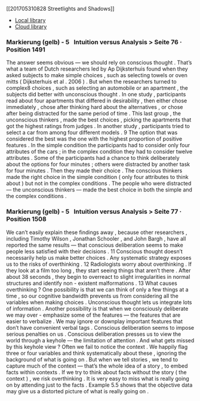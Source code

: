 [[201705310828 Streetlights and Shadows]]

* [Local library](zotero://select/items/1_WZW7YP7Y)
* [Cloud library](http://zotero.org/users/8692876/items/WZW7YP7Y)
### Markierung (gelb) - 5   Intuition versus Analysis > Seite 76 · Position 1491

The answer seems obvious — we should rely on conscious thought . That’s what a team of Dutch researchers led by Ap Dijksterhuis found when they asked subjects to make simple choices , such as selecting towels or oven mitts ( Dijksterhuis et al . 2006 ) . But when the researchers turned to complex8 choices , such as selecting an automobile or an apartment , the subjects did better with unconscious thought . In one study , participants read about four apartments that differed in desirability , then either chose immediately , chose after thinking hard about the alternatives , or chose after being distracted for the same period of time . This last group , the unconscious thinkers , made the best choices , picking the apartments that got the highest ratings from judges . In another study , participants tried to select a car from among four different models . 9 The option that was considered the best was the one with the highest proportion of positive features . In the simple condition the participants had to consider only four attributes of the cars ; in the complex condition they had to consider twelve attributes . Some of the participants had a chance to think deliberately about the options for four minutes ; others were distracted by another task for four minutes . Then they made their choice . The conscious thinkers made the right choice in the simple condition ( only four attributes to think about ) but not in the complex conditions . The people who were distracted — the unconscious thinkers — made the best choice in both the simple and the complex conditions .

### Markierung (gelb) - 5   Intuition versus Analysis > Seite 77 · Position 1508

We can’t easily explain these findings away , because other researchers , including Timothy Wilson , Jonathan Schooler , and John Bargh , have all reported the same results — that conscious deliberation seems to make people less satisfied with their decisions . 11 Conscious thought doesn’t necessarily help us make better choices . Any systematic strategy exposes us to the risks of overthinking . 12 Radiologists worry about overthinking . If they look at a film too long , they start seeing things that aren’t there . After about 38 seconds , they begin to overreact to slight irregularities in normal structures and identify non - existent malformations . 13 What causes overthinking ? One possibility is that we can think of only a few things at a time , so our cognitive bandwidth prevents us from considering all the variables when making choices . Unconscious thought lets us integrate lots of information . Another possibility is that when we consciously deliberate we may over - emphasize some of the features — the features that are easier to verbalize . We may ignore or downplay important features that don’t have convenient verbal tags . Conscious deliberation seems to impose serious penalties on us . Conscious deliberation presses us to view the world through a keyhole — the limitation of attention . And what gets missed by this keyhole view ? Often we fail to notice the context . We happily flag three or four variables and think systematically about these , ignoring the background of what is going on . But when we tell stories , we tend to capture much of the context — that’s the whole idea of a story , to embed facts within contexts . If we try to think about facts without the story ( the context ) , we risk overthinking . It is very easy to miss what is really going on by attending just to the facts . Example 5.5 shows that the objective data may give us a distorted picture of what is really going on .